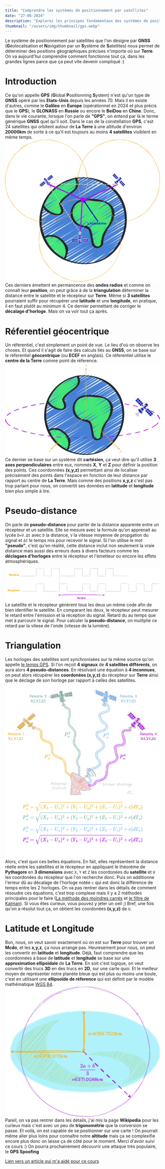 ```yaml
---
title: "Comprendre les systèmes de positionnement par satellites"
date: "27-06-2024"
description: "Explorez les principes fondamentaux des systèmes de positionnement par satellites (GNSS), y compris le GPS, et comprenez comment ils déterminent des positions géographiques précises"
thumbnail: "/assets/img/thumbnail/gps.webp"
---
```

Le système de positionnement par satellites que l'on désigne par **GNSS** (**G**éolocalisation et **N**avigation par un **S**ystème de **S**atellites) nous permet de déterminer des positions géographiques précises n'importe où sur **Terre**. 
On va aujourd'hui comprendre comment fonctionne tout ça, dans les grandes lignes parce que ça peut vite devenir compliqué :) 

# Introduction
Ce qu'on appelle **GPS** (**G**lobal **P**ositionning **S**ystem) n'est qu'un type de **GNSS** opéré par les **Etats-Unis** depuis les années 70. Mais il en existe d'autres, comme le **Galileo** en **Europe** (opérationnel en 2024 et plus précis que le **GPS**), le **GLONASS** en **Russie** ou encore le **BeiDou** en **Chine**. 
Donc, dans le vie courante, lorsque l'on parle de **"GPS"**, on entend par là le terme générique **GNSS** quel qu'il soit.
Dans le cas de la constellation **GPS**, c'est 24 satellites qui orbitent autour de **La Terre** à une altitude d'environ **20000km** de sorte à ce qu'il est toujours au moins **4 satellites** visiblent en même temps. 
![Schema GPS](../../../assets/img/pages/space/satellite/gps/gps4.svg)
Ces derniers émettent en permancence des **ondes radios** et comme on connaît leur **position**, on peut grâce à de la **triangulation** déterminer la distance entre le satellite et le récepteur sur **Terre**. 
Même si **3 satellites** pourraient suffir pour récupérer une **latitude** et une **longitude**, en pratique, il en faut plutôt au minimum 4. Ce dernier permettant de corriger le **décalage d'horloge**. Mais on va voir tout ça après.

#  Réferentiel géocentrique
Un réferentiel, c'est simplement un point de vue. Le lieu d'où on observe les choses. Et quand il s'agit de faire des calculs liés au **GNSS**, on se base sur le réferentiel **géocentrique** (ou **ECEF** en anglais).
Ce réferentiel utilise le **centre de la Terre** comme point de réference.  
![Schema Référentiel géocentrique](../../../assets/img/pages/space/satellite/gps/gps1.svg)
Ce dernier se base sur un système dit **cartésien**, ça veut dire qu'il utilise **3 axes perpendiculaires** entre eux, nommés **X**, **Y** et **Z** pour définir la position des points. 
Ces coordonnées **(x,y,z)** permettant ainsi de localiser précisément des points dans l'espace en fonction de leur distance par rapport au centre de **La Terre**.
Mais comme des positions **x,y,z** c'est pas trop parlant pour nous, on convertit ses données en **latitude** et **longitude** bien plus simple à lire. 

#  Pseudo-distance
On parle de **pseudo-distance** pour parler de la distance apparente entre un récepteur et un satellite. 
Elle se mesure avec la formule qu'on apprenait au lycée `D=V.Δt` avec `D` la distance, `V` la vitesse moyenne de propgation du signal et `Δt` le temps mis pour recevoir le signal. 
Si l'on utilise le mot **"pseudo"**, c'est qu'en réalité, cette distance inclut non seulement la vraie distance mais aussi des erreurs dues à divers facteurs comme les **déclagaes d'horloges** entre le récepteur et l'émetteur ou encore les effets atmosphériques. 

![Schema décalage d'horloge](../../../assets/img/pages/space/satellite/gps/gps3.svg)
Le satellite et le récepteur génèrent tous les deux un même code afin de bien identifier le satellite. En comparant les deux, le récepteur peut mesurer le retard entre l'émission et la réception du signal. Retard du au temps que met à parcourir le signal. 
Pour calculer la **pseudo-distance**, on mulitplie ce retard par la vitese de l'onde (vitesse de la lumière).

#  Triangulation
Les horloges des satellites sont synchronisées sur la même source qu'on appelle [le temps GPS](https://fr.wikipedia.org/wiki/Synchronisation_GPS). Si l'on reçoit **4 signaux** de **4 satellites différents**, on aura alors **4 pseudo-distances**.
En résolvant une équation à **4 inconnues**, on peut alors récupérer les **coordonées (x,y,z)** du récepteur sur **Terre** ainsi que le déclage de son horloge par rapport à celles des satellites.
![Schema triangulation formules](../../../assets/img/pages/space/satellite/gps/gps2.svg)
Alors, c'est quoi ces belles équations. En fait, elles représentent la distance réelle entre les satellites et le récepteur en appliquant le théorème de **Pythagore** en **3 dimensions** avec `X`, `Y` et `Z` les coordonées du **satellite** et `U` les coordonées du récepteur que l'on recherche donc. 
Puis on additionne l'erreur dû au décalage de l'horloge notée `c` qui est donc la différence de temps entre les 2 horloges. 
On va pas rentrer dans les détails de comment résoudre ces équations, c'est trop complexe mais il y a 2 méthodes principales pour le faire ([La méthode des moindres carrés](https://fr.wikipedia.org/wiki/M%C3%A9thode_des_moindres_carr%C3%A9s) et [le filtre de Kalman](https://fr.wikipedia.org/wiki/M%C3%A9thode_des_moindres_carr%C3%A9s)). Si vous êtes curieux, vous pouvez y jeter un oeil ;) 
Bref, une fois qu'on a résolut tout ça, on obtient les coordonées **(x,y,z)** de `U`. 

#  Latitude et Longitude
Bon, nous, on veut savoir exactement où on est sur **Terre** pour trouver un **Mcdo**, et les **x,y,z**, ça nous arrange pas. Heuresement pour nous, on peut les convertir en **latitude** et **longitude**. 
Déjà, faut comprendre que les coordonnées à base de **latitude** et **longitude** se base sur une **approximation ellipoïdale** de **La Terre**. En soit c'est logique, on veut convertir des trucs **3D** en des trucs en **2D**, sur une carte quoi. Et le meilleur moyen de représenter notre planète bleue qui est plus ou moins une boule, c'est en utilisant une **ellipsoïde de réference** qui est définit par le modèle mathématique [WGS 84](https://en.wikipedia.org/wiki/World_Geodetic_System#WGS_84).
![Schema WGS 84](../../../assets/img/pages/space/satellite/gps/gps5.svg)
Pareil, on va pas rentrer dans les détails, j'ai mis la page **Wikipedia** pour les curieux mais c'est avec un peu de **trigonométrie** que la conversion se passe. 
Et voilà, on est capable de se positionner sur une carte ! On pourrait même aller plus loins pour connaître notre **altitude** mais ça se complexifie encore plus donc on laisse ça de côté pour le moment. 
Merci d'avoir suivi ce cours :)
On pourra prochainement découvrir une attaque très populaire, le **GPS Spoofing**

[Lien vers un article qui m'a aidé pour ce cours](https://medium.com/@mikeg888/position-velocity-and-time-pvt-51f4cc738b75)